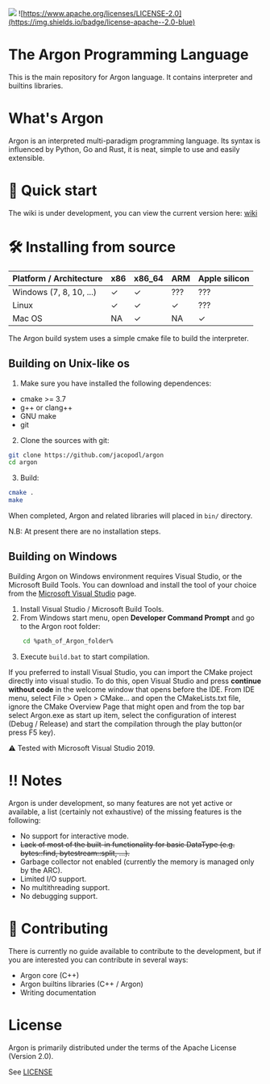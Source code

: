 ![](https://img.shields.io/badge/version-0.1.0--alpha-red)
![https://www.apache.org/licenses/LICENSE-2.0](https://img.shields.io/badge/license-apache--2.0-blue)

# The Argon Programming Language
This is the main repository for Argon language. It contains interpreter and builtins libraries.

# What's Argon
Argon is an interpreted multi-paradigm programming language. Its syntax is influenced by Python, Go and Rust, it is neat, simple to use and easily extensible. 

# 🚀 Quick start
The wiki is under development, you can view the current version here: [wiki](https://github.com/jacopodl/Argon/wiki)

# 🛠️ Installing from source

| Platform / Architecture  | x86 | x86_64 | ARM | Apple silicon |
|--------------------------|-----|--------|-----|---------------|
| Windows (7, 8, 10, ...)  | ✓   | ✓      | ??? | ???           |
| Linux                    | ✓   | ✓      | ✓   | ???           |
| Mac OS                   | NA  | ✓      | NA  | ✓             |

The Argon build system uses a simple cmake file to build the interpreter.

## Building on Unix-like os

1. Make sure you have installed the following dependences:
  * cmake >= 3.7
  * g++ or clang++
  * GNU make
  * git

2. Clone the sources with git:

  ```sh
  git clone https://github.com/jacopodl/argon
  cd argon
  ```
  
3. Build:

  ```sh
  cmake .
  make
  ```
  
When completed, Argon and related libraries will placed in `bin/` directory.

N.B: At present there are no installation steps.

## Building on Windows
Building Argon on Windows environment requires Visual Studio, or the Microsoft Build Tools. 
You can download and install the tool of your choice from the [Microsoft Visual Studio](https://www.visualstudio.com/downloads/) page.

1. Install Visual Studio / Microsoft Build Tools.
2. From Windows start menu, open **Developer Command Prompt** and go to the Argon root folder:
```sh
    cd %path_of_Argon_folder%
```
3. Execute `build.bat` to start compilation.

If you preferred to install Visual Studio, you can import the CMake project directly into visual studio. 
To do this, open Visual Studio and press **continue without code** in the welcome window that opens before the IDE. 
From IDE menu, select File > Open > CMake... and open the CMakeLists.txt file, ignore the CMake Overview Page that might open 
and from the top bar select Argon.exe as start up item, select the configuration of interest (Debug / Release) and start the compilation 
through the play button(or press F5 key).

⚠️ Tested with Microsoft Visual Studio 2019.

# ‼️ Notes
Argon is under development, so many features are not yet active or available, a list (certainly not exhaustive) of the missing features is the following:
* No support for interactive mode.
* ~~Lack of most of the built-in functionality for basic DataType (e.g. bytes::find, bytestream::split, ...).~~
* Garbage collector not enabled (currently the memory is managed only by the ARC).
* Limited I/O support.
* No multithreading support.
* No debugging support.

# 🤝 Contributing
There is currently no guide available to contribute to the development, but if you are interested you can contribute in several ways:
* Argon core (C++)
* Argon builtins libraries (C++ / Argon)
* Writing documentation

# License
Argon is primarily distributed under the terms of the Apache License (Version 2.0). 

See [LICENSE](LICENSE)


